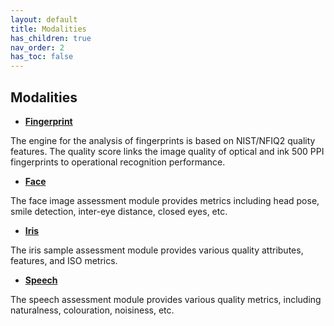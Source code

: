 ```yaml
---
layout: default
title: Modalities
has_children: true
nav_order: 2
has_toc: false
---
```


## Modalities

+ [__Fingerprint__](https://biometix.github.io/modality/fingerprint.html)

The engine for the analysis of fingerprints is based on NIST/NFIQ2 quality features. The quality score links the image quality of optical and ink 500 PPI fingerprints to operational recognition performance. 

+ [__Face__](https://biometix.github.io/modality/face.html)

The face image assessment module provides metrics including head pose, smile detection, inter-eye distance, closed eyes, etc. 

+ [__Iris__](https://biometix.github.io/modality/iris.html)

The iris sample assessment module provides various quality attributes, features, and ISO metrics. 

+ [__Speech__](https://biometix.github.io/modality/speech.html)

The speech assessment module provides various quality metrics, including naturalness, colouration, noisiness, etc. 
